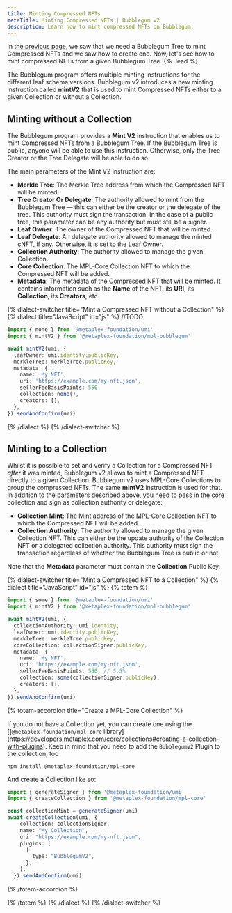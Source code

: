 ```yaml
---
title: Minting Compressed NFTs
metaTitle: Minting Compressed NFTs | Bubblegum v2
description: Learn how to mint compressed NFTs on Bubblegum.
---
```


In [the previous page](/bubblegum-v2/create-trees), we saw that we need a Bubblegum Tree to mint Compressed NFTs and we saw how to create one. Now, let's see how to mint compressed NFTs from a given Bubblegum Tree. {% .lead %}

The Bubblegum program offers multiple minting instructions for the different leaf schema versions. Bubblegum v2 introduces a new minting instruction called **mintV2** that is used to mint Compressed NFTs either to a given Collection or without a Collection.

## Minting without a Collection

The Bubblegum program provides a **Mint V2** instruction that enables us to mint Compressed NFTs from a Bubblegum Tree. If the Bubblegum Tree is public, anyone will be able to use this instruction. Otherwise, only the Tree Creator or the Tree Delegate will be able to do so.

The main parameters of the Mint V2 instruction are:

- **Merkle Tree**: The Merkle Tree address from which the Compressed NFT will be minted.
- **Tree Creator Or Delegate**: The authority allowed to mint from the Bubblegum Tree — this can either be the creator or the delegate of the tree. This authority must sign the transaction. In the case of a public tree, this parameter can be any authority but must still be a signer.
- **Leaf Owner**: The owner of the Compressed NFT that will be minted.
- **Leaf Delegate**: An delegate authority allowed to manage the minted cNFT, if any. Otherwise, it is set to the Leaf Owner.
- **Collection Authority**: The authority allowed to manage the given Collection.
- **Core Collection**: The MPL-Core Collection NFT to which the Compressed NFT will be added.
- **Metadata**: The metadata of the Compressed NFT that will be minted. It contains information such as the **Name** of the NFT, its **URI**, its **Collection**, its **Creators**, etc.

{% dialect-switcher title="Mint a Compressed NFT without a Collection" %}
{% dialect title="JavaScript" id="js" %}
//TODO

```ts
import { none } from '@metaplex-foundation/umi'
import { mintV2 } from '@metaplex-foundation/mpl-bubblegum'

await mintV2(umi, {
  leafOwner: umi.identity.publicKey,
  merkleTree: merkleTree.publicKey,
  metadata: {
    name: 'My NFT',
    uri: 'https://example.com/my-nft.json',
    sellerFeeBasisPoints: 550, 
    collection: none(),
    creators: [],
  },
}).sendAndConfirm(umi)
```

{% /dialect %}
{% /dialect-switcher %}

## Minting to a Collection

Whilst it is possible to set and verify a Collection for a Compressed NFT _after_ it was minted, Bubblegum v2 allows to mint a Compressed NFT directly to a given Collection. Bubblegum v2 uses MPL-Core Collections to group the compressed NFTs. The same **mintV2** instruction is used for that. In addition to the parameters described above, you need to pass in the core collection and sign as collection authority or delegate:

- **Collection Mint**: The Mint address of the [MPL-Core Collection NFT](/core/collections#creating-a-collection-with-plugins) to which the Compressed NFT will be added.
- **Collection Authority**: The authority allowed to manage the given Collection NFT. This can either be the update authority of the Collection NFT or a delegated collection authority. This authority must sign the transaction regardless of whether the Bubblegum Tree is public or not.

Note that the **Metadata** parameter must contain the **Collection** Public Key.

{% dialect-switcher title="Mint a Compressed NFT to a Collection" %}
{% dialect title="JavaScript" id="js" %}
{% totem %}

```ts
import { some } from '@metaplex-foundation/umi'
import { mintV2 } from '@metaplex-foundation/mpl-bubblegum'

await mintV2(umi, {
  collectionAuthority: umi.identity,
  leafOwner: umi.identity.publicKey,
  merkleTree: merkleTree.publicKey,
  coreCollection: collectionSigner.publicKey,
  metadata: {
    name: 'My NFT',
    uri: 'https://example.com/my-nft.json',
    sellerFeeBasisPoints: 550, // 5.5%
    collection: some(collectionSigner.publicKey),
    creators: [],
  },
}).sendAndConfirm(umi)
```

{% totem-accordion title="Create a MPL-Core Collection" %}

If you do not have a Collection yet, you can create one using the []`@metaplex-foundation/mpl-core` library](https://developers.metaplex.com/core/collections#creating-a-collection-with-plugins). Keep in mind that you need to add the `BubblegumV2` Plugin to the collection, too

```shell
npm install @metaplex-foundation/mpl-core
```

And create a Collection like so:

```ts
import { generateSigner } from '@metaplex-foundation/umi'
import { createCollection } from '@metaplex-foundation/mpl-core'

const collectionMint = generateSigner(umi)
await createCollection(umi, {
    collection: collectionSigner,
    name: "My Collection",
    uri: "https://example.com/my-nft.json",
    plugins: [
      {
        type: "BubblegumV2",
      },
    ],
  }).sendAndConfirm(umi)
```

{% /totem-accordion %}

{% /totem %}
{% /dialect %}
{% /dialect-switcher %}
